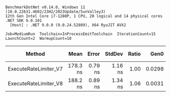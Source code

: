 ```

BenchmarkDotNet v0.14.0, Windows 11 (10.0.22631.4602/23H2/2023Update/SunValley3)
12th Gen Intel Core i7-1280P, 1 CPU, 20 logical and 14 physical cores
.NET SDK 9.0.101
  [Host] : .NET 9.0.0 (9.0.24.52809), X64 RyuJIT AVX2

Job=MediumRun  Toolchain=InProcessEmitToolchain  IterationCount=15  
LaunchCount=2  WarmupCount=10  

```
| Method                | Mean     | Error   | StdDev  | Ratio | Gen0   | Allocated | Alloc Ratio |
|---------------------- |---------:|--------:|--------:|------:|-------:|----------:|------------:|
| ExecuteRateLimiter_V7 | 178.3 ns | 0.79 ns | 1.16 ns |  1.00 | 0.0298 |     376 B |        1.00 |
| ExecuteRateLimiter_V8 | 188.2 ns | 0.89 ns | 1.34 ns |  1.06 | 0.0031 |      40 B |        0.11 |
